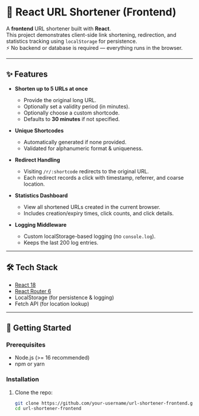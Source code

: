 # 🔗 React URL Shortener (Frontend)

A **frontend** URL shortener built with **React**.  
This project demonstrates client-side link shortening, redirection, and statistics tracking using `localStorage` for persistence.  
⚡ No backend or database is required — everything runs in the browser.

---

## ✨ Features

- **Shorten up to 5 URLs at once**

  - Provide the original long URL.
  - Optionally set a validity period (in minutes).
  - Optionally choose a custom shortcode.
  - Defaults to **30 minutes** if not specified.

- **Unique Shortcodes**

  - Automatically generated if none provided.
  - Validated for alphanumeric format & uniqueness.

- **Redirect Handling**

  - Visiting `/r/:shortcode` redirects to the original URL.
  - Each redirect records a click with timestamp, referrer, and coarse location.

- **Statistics Dashboard**

  - View all shortened URLs created in the current browser.
  - Includes creation/expiry times, click counts, and click details.

- **Logging Middleware**
  - Custom localStorage-based logging (no `console.log`).
  - Keeps the last 200 log entries.

---

## 🛠️ Tech Stack

- [React 18](https://reactjs.org/)
- [React Router 6](https://reactrouter.com/)
- LocalStorage (for persistence & logging)
- Fetch API (for location lookup)

---

## 🚀 Getting Started

### Prerequisites

- Node.js (>= 16 recommended)
- npm or yarn

### Installation

1. Clone the repo:
   ```bash
   git clone https://github.com/your-username/url-shortener-frontend.git
   cd url-shortener-frontend
   ```
